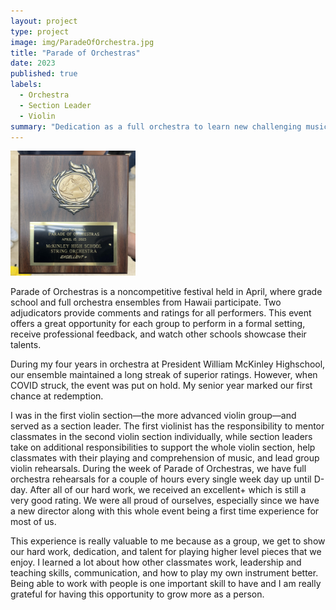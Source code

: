 ```yaml
---
layout: project
type: project
image: img/ParadeOfOrchestra.jpg
title: "Parade of Orchestras"
date: 2023
published: true
labels:
  - Orchestra
  - Section Leader
  - Violin
summary: "Dedication as a full orchestra to learn new challenging music"
---
```


<img class="img-fluid" src="../img/ParadeOfOrchestra.jpg" width="200px" height="200px">

Parade of Orchestras is a noncompetitive festival held in April, where grade school and full orchestra ensembles from Hawaii participate. Two adjudicators provide comments and ratings for all performers. This event offers a great opportunity for each group to  perform in a formal setting, receive professional feedback, and watch other schools showcase their talents.

During my four years in orchestra at President William McKinley Highschool, our ensemble maintained a long streak of superior ratings. However, when COVID struck, the event was put on hold. My senior year marked our first chance at redemption. 

I was in the first violin section—the more advanced violin group—and served as a section leader. The first violinist has the responsibility to mentor classmates in the second violin section individually, while section leaders take on additional responsibilities to support the whole violin section, help classmates with their playing and comprehension of music, and lead group violin rehearsals. During the week of Parade of Orchestras, we have full orchestra rehearsals for a couple of hours every single week day up until D-day. After all of our hard work, we received an excellent+ which is still a very good rating. We were all proud of ourselves, especially since we have a new director along with this whole event being a first time experience for most of us. 

This experience is really valuable to me because as a group, we get to show our hard work, dedication, and talent for playing higher level pieces that we enjoy. I learned a lot about how other classmates work, leadership and teaching skills, communication, and how to play my own instrument better. Being able to work with people is one important skill to have and I am really grateful for having this opportunity to grow more as a person.
